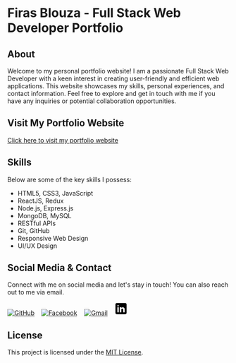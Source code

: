 # Firas Blouza - Full Stack Web Developer Portfolio

## About

Welcome to my personal portfolio website! I am a passionate Full Stack Web Developer with a keen interest in creating user-friendly and efficient web applications. This website showcases my skills, personal experiences, and contact information. Feel free to explore and get in touch with me if you have any inquiries or potential collaboration opportunities.

## Visit My Portfolio Website

[Click here to visit my portfolio website](firasblouza.me/portfolio)

## Skills

Below are some of the key skills I possess:

- HTML5, CSS3, JavaScript
- ReactJS, Redux
- Node.js, Express.js
- MongoDB, MySQL
- RESTful APIs
- Git, GitHub
- Responsive Web Design
- UI/UX Design

## Social Media & Contact

Connect with me on social media and let's stay in touch! You can also reach out to me via email.

[<img src="https://raw.githubusercontent.com/simple-icons/simple-icons/develop/icons/github.svg" alt="GitHub" width="30" height="30">](https://github.com/firasblouza) &nbsp;&nbsp;
[<img src="https://raw.githubusercontent.com/simple-icons/simple-icons/develop/icons/facebook.svg" alt="Facebook" width="30" height="30">](https://facebook.com/firas.blouza) &nbsp;&nbsp;
[<img src="https://raw.githubusercontent.com/simple-icons/simple-icons/develop/icons/gmail.svg" alt="Gmail" width="30" height="30">](mailto:firas.blouza1@gmail.com) &nbsp;&nbsp;
[<img src="https://raw.githubusercontent.com/simple-icons/simple-icons/develop/icons/linkedin.svg" alt="LinkedIn" width="30" height="30">](https://www.linkedin.com/in/firas-blouza-a5a785243/)

## License

This project is licensed under the [MIT License](https://your-portfolio-website-url.com/LICENSE).
